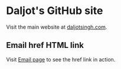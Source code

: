 # Daljot's GitHub site

Visit the main website at [daljotsingh.com](daljotsingh.com).

## Email href HTML link

Visit [Email page](email) to see the href link in action.

